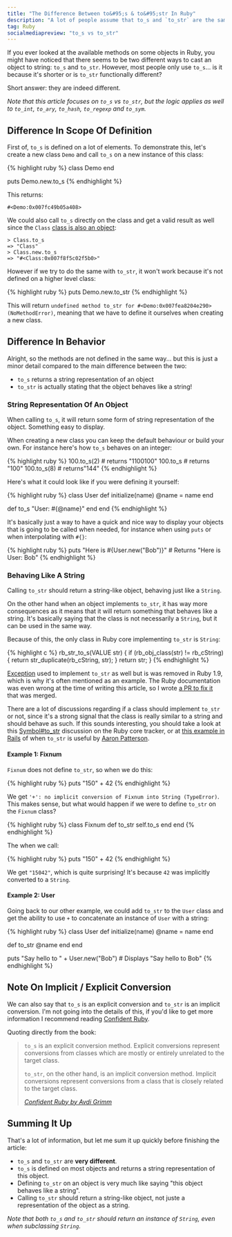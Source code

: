 ```yaml
---
title: "The Difference Between to&#95;s & to&#95;str In Ruby"
description: "A lot of people assume that to_s and `to_str` are the same methods, but the difference between them is actually quite major."
tag: Ruby
socialmediapreview: "to_s vs to_str"
---
```


If you ever looked at the available methods on some objects in Ruby, you might have noticed that there seems to be two different ways to cast an object to string: `to_s` and `to_str`. However, most people only use `to_s`... is it because it's shorter or is `to_str` functionally different?

Short answer: they are indeed different.

_Note that this article focuses on `to_s` vs  `to_str`, but the logic applies as well to `to_int`, `to_ary`, `to_hash`, `to_regexp` and `to_sym`._

## Difference In Scope Of Definition

First of, `to_s` is defined on a lot of elements.
To demonstrate this, let's create a new class `Demo` and call `to_s`
on a new instance of this class:

{% highlight ruby %}
class Demo
end

puts Demo.new.to_s
{% endhighlight %}

This returns:

	#<Demo:0x007fc49b05a408>

We could also call `to_s` directly on the class and get a valid result as well since the `Class` [class is also an object][1]:

	> Class.to_s
	=> "Class"
	> Class.new.to_s
	=> "#<Class:0x007f8f5c02f5b0>"

However if we try to do the same with `to_str`, it won't work because it's not defined on a higher level class:

{% highlight ruby %}
puts Demo.new.to_str
{% endhighlight %}

This will return `undefined method to_str for #<Demo:0x007fea8204e290> (NoMethodError)`, meaning that we have to define it ourselves when creating a new class.

## Difference In Behavior

Alright, so the methods are not defined in the same way... but this is just a minor detail compared to the main difference between the two:

- `to_s` returns a string representation of an object
- `to_str` is actually stating that the object behaves like a string!

### String Representation Of An Object

When calling `to_s`, it will return some form of string representation of the object. Something easy to display.

When creating a new class you can keep the default behaviour or build your own. For instance here's how `to_s` behaves on an integer:

{% highlight ruby %}
100.to_s(2) # returns "1100100"
100.to_s # returns "100"
100.to_s(8) # returns"144"
{% endhighlight %}

Here's what it could look like if you were defining it yourself:

{% highlight ruby %}
class User
  def initialize(name)
   @name = name
  end

  def to_s
   "User: #{@name}"
  end
end
{% endhighlight %}

It's basically just a way to have a quick and nice way to display your objects that is going to be called when needed, for instance when using `puts` or when interpolating with `#{}`:

{% highlight ruby %}
puts "Here is #{User.new("Bob")}" # Returns "Here is User: Bob"
{% endhighlight %}

### Behaving Like A String

Calling `to_str` should return a string-like object, behaving just like a `String`.

On the other hand when an object implements `to_str`, it has way more consequences as it means that it will return something that behaves like a string. It's basically saying that the class is not necessarily a `String`, but it can be used in the same way.


Because of this, the only class in Ruby core implementing `to_str` is `String`:

{% highlight c %}
rb_str_to_s(VALUE str)
{
 if (rb_obj_class(str) != rb_cString) {
	return str_duplicate(rb_cString, str);
 }
 return str;
}
{% endhighlight %}

[Exception][2] used to implement `to_str` as well but is was removed in Ruby 1.9, which is why it's often mentioned as an example. The Ruby documentation was even wrong at the time of writing this article, so I wrote [a PR to fix it][3] that was merged.

There are a lot of discussions regarding if a class should implement `to_str` or not,  since it's a strong signal that the class is really similar to a string and should behave as such. If this sounds interesting, you should take a look at this [Symbol#to_str][4] discussion on the Ruby core tracker, or at [this example in Rails][5] of when `to_str` is useful by [Aaron Patterson][6].


#### Example 1: Fixnum

`Fixnum` does not define `to_str`, so when we do this:

{% highlight ruby %}
puts "150" + 42
{% endhighlight %}

We get `'+': no implicit conversion of Fixnum into String (TypeError)`. This makes sense, but what would happen if we were to define `to_str` on the `Fixnum` class?

{% highlight ruby %}
class Fixnum
  def to_str
   self.to_s
  end
end
 {% endhighlight %}

The when we call:

{% highlight ruby %}
puts "150" + 42
{% endhighlight %}

We get `"15042"`, which is quite surprising! It's because `42` was implicitly converted to a `String`.

#### Example 2: User

Going back to our other example, we could add `to_str`  to the `User` class and get the ability to use `+` to concatenate an instance of `User` with a string:

{% highlight ruby %}
class User
  def initialize(name)
   @name = name
  end

  def to_str
   @name
  end
end

puts "Say hello to " + User.new("Bob") # Displays "Say hello to Bob"
{% endhighlight %}

## Note On Implicit / Explicit Conversion

We can also say that `to_s` is an explicit conversion and `to_str` is an implicit conversion. I'm not going into the details of this, if you'd like to get more information I recommend reading [Confident Ruby][7].

Quoting directly from the book:

> `to_s` is an explicit conversion method. Explicit conversions represent conversions from classes which are mostly or entirely unrelated to the target class.
>
> `to_str`, on the other hand, is an implicit conversion method. Implicit conversions represent conversions from a class that is closely related to the target class.
>
> _[Confident Ruby by Avdi Grimm][8]_


## Summing It Up

That's a lot of information, but let me sum it up quickly before finishing the article:

- `to_s` and `to_str` are **very different**.
- `to_s` is defined on most objects and returns a string representation of this object.
- Defining `to_str` on an object is very much like saying "this object behaves like a string".
- Calling `to_str` should return a string-like object, not juste a representation of the object as a string.

_Note that both `to_s` and `to_str` should return an instance of `String`, even when subclassing `String`._

[1]:	https://ruby-doc.org/core-2.2.0/Class.html
[2]:	http://apidock.com/ruby/Exception/to_str
[3]:	https://github.com/ruby/ruby/pull/1517
[4]:	https://bugs.ruby-lang.org/issues/7849
[5]:	https://github.com/rails/rails/commit/188cc90af9b29d5520564af7bd7bbcdc647953ca
[6]:	https://twitter.com/tenderlove
[7]:	http://amzn.to/2iV2Ngq
[8]:	http://amzn.to/2iV2Ngq

